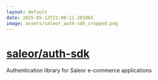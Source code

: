 ```yaml
---
layout: default
date: 2025-05-12T21:08:11.201065
image: assets/saleor_auth-sdk_cropped.png
---
```


# [saleor/auth-sdk](https://github.com/saleor/auth-sdk)

Authentication library for Saleor e-commerce applications
